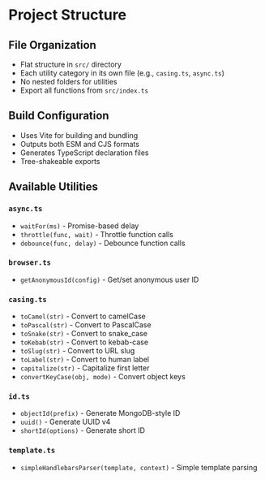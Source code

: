 # Project Structure

## File Organization
- Flat structure in `src/` directory
- Each utility category in its own file (e.g., `casing.ts`, `async.ts`)
- No nested folders for utilities
- Export all functions from `src/index.ts`

## Build Configuration
- Uses Vite for building and bundling
- Outputs both ESM and CJS formats
- Generates TypeScript declaration files
- Tree-shakeable exports

## Available Utilities

### `async.ts`
- `waitFor(ms)` - Promise-based delay
- `throttle(func, wait)` - Throttle function calls
- `debounce(func, delay)` - Debounce function calls

### `browser.ts`
- `getAnonymousId(config)` - Get/set anonymous user ID

### `casing.ts`
- `toCamel(str)` - Convert to camelCase
- `toPascal(str)` - Convert to PascalCase  
- `toSnake(str)` - Convert to snake_case
- `toKebab(str)` - Convert to kebab-case
- `toSlug(str)` - Convert to URL slug
- `toLabel(str)` - Convert to human label
- `capitalize(str)` - Capitalize first letter
- `convertKeyCase(obj, mode)` - Convert object keys

### `id.ts`
- `objectId(prefix)` - Generate MongoDB-style ID
- `uuid()` - Generate UUID v4
- `shortId(options)` - Generate short ID

### `template.ts`
- `simpleHandlebarsParser(template, context)` - Simple template parsing